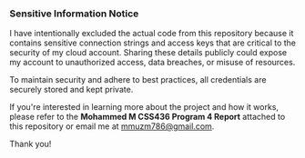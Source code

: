 ### Sensitive Information Notice

I have intentionally excluded the actual code from this repository because it contains sensitive connection strings and access keys that are critical to the security of my cloud account. Sharing these details publicly could expose my account to unauthorized access, data breaches, or misuse of resources.  

To maintain security and adhere to best practices, all credentials are securely stored and kept private.  

If you're interested in learning more about the project and how it works, please refer to the **Mohammed M CSS436 Program 4 Report** attached to this repository or email me at mmuzm786@gmail.com.  

Thank you!  

